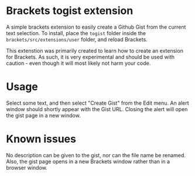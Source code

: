 Brackets togist extension
===

A simple brackets extension to easily create a Github Gist from the current text selection. To install, place the ```togist``` folder inside the ```brackets/src/extensions/user``` folder, and reload Brackets.

This extenstion was primarily created to learn how to create an extension for Brackets. As such, it is very experimental and should be used with caution -  even though it will most likely not harm your code.

Usage
=====
Select some text, and then select "Create Gist" from the Edit menu.
An alert window should shortly appear with the Gist URL. Closing the alert will open the gist page in a new window.

Known issues
=====
No description can be given to the gist, nor can the file name be renamed.
Also, the gist page opens in a new Brackets window rather than in a browser window.